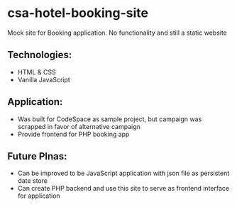 # csa-hotel-booking-site

Mock site for Booking application. No functionality and still a static website

## Technologies:
- HTML & CSS
- Vanilla JavaScript

## Application:
- Was built for CodeSpace as sample project, but campaign was scrapped in favor of alternative campaign
- Provide frontend for PHP booking app

## Future Plnas:
- Can be improved to be JavaScript application with json file as persistent date store
- Can create PHP backend and use this site to serve as frontend interface for application

